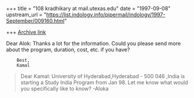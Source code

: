 +++
title = "108 kradhikary at mail.utexas.edu"
date = "1997-09-08"
upstream_url = "https://list.indology.info/pipermail/indology/1997-September/009160.html"

+++
[Archive link](https://list.indology.info/pipermail/indology/1997-September/009160.html)

Dear Alok:
       Thanks a lot for the information.  Could you please send more about
the program, duration, cost, etc. if you have?

        Best,
        Kamal



>Dear Kamal:
>University of Hyderabad,Hyderabad - 500 046 ,India
>is starting a Study India Program from Jan 98.
>Let me know what would you specifically like to know?
>-Aloka






